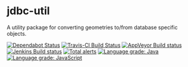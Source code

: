 # jdbc-util
A utility package for converting geometries to/from database specific objects.

[![Dependabot Status](https://api.dependabot.com/badges/status?host=github&repo=B3Partners/jdbc-util)](https://dependabot.com)
[![Travis-CI Build Status](https://travis-ci.org/B3Partners/jdbc-util.svg?branch=master)](https://travis-ci.org/B3Partners/jdbc-util)
[![AppVeyor Build status](https://ci.appveyor.com/api/projects/status/s9uf5cwon8g7u31c?svg=true)](https://ci.appveyor.com/project/mprins/jdbc-util)
[![Jenkins Build status](http://192.168.1.57:8080/buildStatus/icon?job=B3Partners/jdbc-util/master&.svg)](http://192.168.1.57:8080/job/B3Partners/job/jdbc-util/)
[![Total alerts](https://img.shields.io/lgtm/alerts/g/B3Partners/jdbc-util.svg?logo=lgtm&logoWidth=18)](https://lgtm.com/projects/g/B3Partners/jdbc-util/alerts/)
[![Language grade: Java](https://img.shields.io/lgtm/grade/java/g/B3Partners/jdbc-util.svg?logo=lgtm&logoWidth=18)](https://lgtm.com/projects/g/B3Partners/jdbc-util/context:java)
[![Language grade: JavaScript](https://img.shields.io/lgtm/grade/javascript/g/B3Partners/jdbc-util.svg?logo=lgtm&logoWidth=18)](https://lgtm.com/projects/g/B3Partners/jdbc-util/context:javascript)
